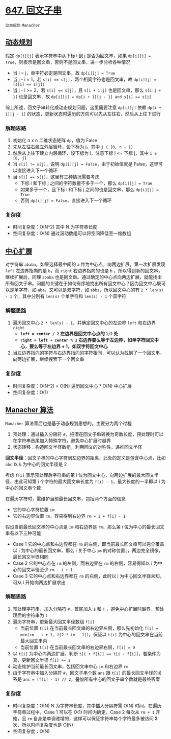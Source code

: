 # [647. 回文子串](https://leetcode-cn.com/problems/palindromic-substrings/solution/hui-wen-zi-chuan-by-leetcode-solution/)

`动态规划` `Manacher`

## [动态规划](https://leetcode-cn.com/problems/palindromic-substrings/solution/shu-ju-jie-gou-he-suan-fa-dong-tai-gui-h-3bms/)

假定 `dp[i][j]` 表示字符串中从下标 i 到 j 是否为回文串，如果 `dp[i][j] = True`，则表示是回文串，否则不是回文串，进一步分析各种情况

- 当 i = j，单字符必定是回文串，故 `dp[i][j] = True`
- 当 j - i = 1，若 `s[i] == s[j]`，两个相同字符也是回文串，故 `dp[i][j] = (s[i] == s[j])`
- 当 j - i >= 2，若 `s[i] == s[j]`，且 `s[i + 1:j]` 也是回文串，那么 `s[i:j + 1]` 也是回文串，故 `dp[i][j] = dp[i + 1][j - 1] and s[i] == s[j]`

综上所述，回文子串转化成动态规划问题，这里需要注意 `dp[i][j]` 依赖 `dp[i + 1][j - 1]` 的状态，更新状态时遍历的方向可以先从左往右，然后从上往下进行

### 解题思路

1. 初始化 n x n 二维状态矩阵 `dp`，值为 False
2. 先从左往右建立外层循环，设下标为 j，其中 `j ∈ [0, n - 1]`
3. 然后从上往下建立内层循环，设下标为 i，注意下标 i <= 下标 j，其中 `i ∈ [0, j]`
4. 当 `s[i] != s[j]`，说明 `dp[i][j] = False`，由于初始值就是 False，这里可以直接进入下一个循环
5. 当 `s[i] == s[j]`，这里有三种情况需要考虑
    - 下标 i 和下标 j 之间的字符数量不多于一个，那么 `dp[i][j] = True`
    - 如果多于一个，且下标 i 和下标 j 之间的也是回文串，那么 `dp[i][j] = True`
    - 否则 `dp[i][j] = False`，直接进入下一个循环

### 复杂度

- 时间复杂度：O(N^2) 其中 N 为字符串长度
- 空间复杂度：O(N) 通过滚动数组可以将空间降低至一维数组

## [中心扩展](https://leetcode-cn.com/problems/palindromic-substrings/solution/liang-dao-hui-wen-zi-chuan-de-jie-fa-xiang-jie-zho/)

对字符串 `ababa`，如果选择最中间的 `a` 作为中心点，向两边扩展，第一次扩展发现 `left` 左边界指向的是 `b`，而  `right` 右边界指向的也是 `b` ，所以得到新的回文串，继续扩展后，同理 `ababa`
也是回文串。通过确定的中心点向两边扩展，就能找出所有回文子串。问题的关键在于如何有序地找出所有回文中心？因为回文中心既可以是单字符，如 `aba`，又可以是双字符，如 `abba`，所以回文中心的有 `2 * len(s) - 1` 个，其中分别有 `len(s)` 个单字符和 `len(s) - 1` 个双字符

### 解题思路

1. 遍历回文中心 `2 * len(s) - 1`，并确定回文中心的左边界  `left` 和右边界 `right`
    - **`left = center / 2` 左边界是回文中心点的 `1/2` 处**
    - **`right = left + center % 2` 右边界要么等于左边界，如单字符回文中心，要么等于左边界 + 1，如双字符回文中心**
2. 当左边界指向的字符与右边界指向的字符相同，可以认为找到了一个回文串，向两边扩展，继续搜索下一个回文串

### 复杂度

- 时间复杂度：O(N^2)  = O(N) 遍历回文中心 * O(N) 中心扩展
- 空间复杂度：O(1)

## [Manacher 算法](https://writings.sh/post/algorithm-longest-palindromic-substring#manacher-方法)

`Manacher` 算法背后也是基于动态规划思想的，主要分为两个过程

1. 预处理：通过插入分隔符 `#`，把潜在回文子串转换为奇数长度，预处理时可以在字符串首尾加入特殊字符，避免中心扩展时越界
2. 状态转移：构造回文半径数组，利用回文的对称性，递推回文半径

**回文半径**：回文子串的中心字符到左边界的距离，此处的定义是包含中心点，比如 `abc` 以 `b` 为中心的回文半径是 2

考虑 `f[i]` 表示预处理后字符串的第 i 位为回文中心，向两边扩展的最大回文半径，由此可知第 i 个字符的最大回文串长度为 `f(i) - 1`，最大长度的一半即以 i 为中心的回文串个数

在遍历字符时，需维护当前最长回文串，包括两个方面的信息

- 它的中心字符位置 `im`
- 它的右边界位置 `rm`，容易得到右边界 `rm = i + f[i] - 1`

假设当前最长回文串的中心点是 `im` 和右边界是 `rm`，那么第 i 位为中心的最长回文串有以下三种可能

- Case 1 它的中心点和右边界都在 `rm` 的左侧，即当前最长回文串可以完全覆盖以 i 为中心的最长回文串，那么 i 关于中心 `im` 的对称位置 j，两边完全镜像，最长回文半径相同
- Case 2 它的中心点在 `rm` 的左侧，而右边界在 `rm` 的右侧，容易得知以 i 为中心的回文半径至少 `rm - i + 1`
- Case 3 它的中心点和右边界都在 `rm` 的右侧，此时以 i 为中心回文半径未知，可从 i 开始向两边扩展求出

### 解题思路

1. 预处理字符串，加入分隔符 `#`，首尾加入 `$` 和 `!` ，避免中心扩展时越界，预处理后的字符串为 `t`
2. 遍历字符串，更新最大回文半径数组 `f[i]`
    - 当前位置 `t[i]` 在当前最长回文串的右边界左侧，那么先初始化 `f[i] = min(rm - i + 1, f[2 * im - 1])`，保证以 `t[i]` 为中心的回文串在当前最大回文串内
    - 当前位置 `t[i]` 在当前最长回文串的右边界右侧，`f[i] = 0`
3. 以 `t[i]` 为中心向两边扩展，判断 `t[i + f[i]] == t[i - f[i]]`，若条件为真，更新回文半径 `f[i] += 1`
4. 动态维护当前最长回文串，包括回文串中心 `im` 和右边界 `rm`
5. 由于字符串中加入分隔符 `#`，回文子串个数 `ans` 跟  `t[i]` 的最长回文半径的关系是 `ans = (f[i] - 1) // 2`，叠加所有中心的回文子串个数就是最终答案

### 复杂度

- 时间复杂度：O(N) N 为字符串长度，其中插入分隔符需 O(N) 时间，在遍历字符串过程中，Case 1 可以在 O(1) 时间内确定，Case 2 每次从 `rm + 1` 开始，且 `rm` 自身是单调递增的，这样可以保证字符串每个字符最多被访问 **2** 次，所以时间复杂度也是 O(N) 
- 空间复杂度：O(N)
